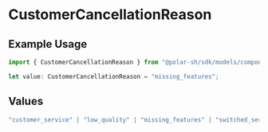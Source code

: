 # CustomerCancellationReason

## Example Usage

```typescript
import { CustomerCancellationReason } from "@polar-sh/sdk/models/components/customercancellationreason.js";

let value: CustomerCancellationReason = "missing_features";
```

## Values

```typescript
"customer_service" | "low_quality" | "missing_features" | "switched_service" | "too_complex" | "too_expensive" | "unused" | "other"
```